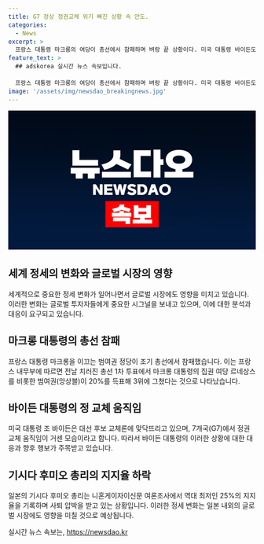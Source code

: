 ```yaml
---
title: G7 정상 정권교체 위기 빠진 상황 속 안도.
categories:
  - News
excerpt: >
  프랑스 대통령 마크롱의 여당이 총선에서 참패하며 벼랑 끝 상황이다. 미국 대통령 바이든도 대선 후보 교체론에 직면했고, 기시다 일본 총리도 사퇴 압박을 받고 있다. G7 국가들에서 정권 교체 움직임이 거세지고 있으며, 국제 사정이 예기치 못하게 변화하고 있다.
feature_text: >
  ## adskorea 실시간 뉴스 속보입니다.

  프랑스 대통령 마크롱의 여당이 총선에서 참패하며 벼랑 끝 상황이다. 미국 대통령 바이든도 대선 후보 교체론에 직면했고, 기시다 일본 총리도 사퇴 압박을 받고 있다. G7 국가들에서 정권 교체 움직임이 거세지고 있으며, 국제 사정이 예기치 못하게 변화하고 있다.
image: '/assets/img/newsdao_breakingnews.jpg'
---
```


<p><img src="/assets/img/newsdao_breakingnews.jpg" alt="adskorea 속보" /></p>

<h2 data-ke-size="size26">세계 정세의 변화와 글로벌 시장의 영향</h2>

<p data-ke-size="size16">세계적으로 중요한 정세 변화가 일어나면서 글로벌 시장에도 영향을 미치고 있습니다. 이러한 변화는 글로벌 투자자들에게 중요한 시그널을 보내고 있으며, 이에 대한 분석과 대응이 요구되고 있습니다.</p>

<h2 data-ke-size="size26">마크롱 대통령의 총선 참패</h2>

<p data-ke-size="size16">프랑스 대통령 마크롱을 이끄는 범여권 정당이 조기 총선에서 참패했습니다. 이는 프랑스 내무부에 따르면 전날 치러진 총선 1차 투표에서 마크롱 대통령의 집권 여당 르네상스를 비롯한 범여권(앙상블)이 20%를 득표해 3위에 그쳤다는 것으로 나타났습니다.</p>

<h2 data-ke-size="size26">바이든 대통령의 정 교체 움직임</h2>

<p data-ke-size="size16">미국 대통령 조 바이든은 대선 후보 교체론에 맞닥뜨리고 있으며, 7개국(G7)에서 정권 교체 움직임이 거센 모습이라고 합니다. 따라서 바이든 대통령의 이러한 상황에 대한 대응과 향후 행보가 주목받고 있습니다.</p>

<h2 data-ke-size="size26">기시다 후미오 총리의 지지율 하락</h2>

<p data-ke-size="size16">일본의 기시다 후미오 총리는 니혼게이자이신문 여론조사에서 역대 최저인 25%의 지지율을 기록하며 사퇴 압박을 받고 있는 상황입니다. 이러한 정세 변화는 일본 내외의 글로벌 시장에도 영향을 미칠 것으로 예상됩니다.</p>
실시간 뉴스 속보는, <a href="https://newsdao.kr" rel="dofollow">https://newsdao.kr</a>


